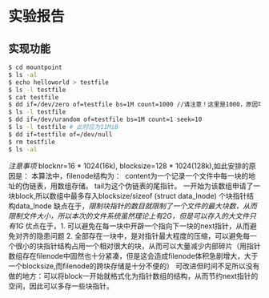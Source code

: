 # 实验报告

## 实现功能
```Bash
$ cd mountpoint
$ ls -al
$ echo helloworld > testfile
$ ls -l testfile
$ cat testfile 
$ dd if=/dev/zero of=testfile bs=1M count=1000 //请注意！这里是1000，原因可参见注意事项中斜体部分
$ ls -l testfile
$ dd if=/dev/urandom of=testfile bs=1M count=1 seek=10
$ ls -l testfile # 此时应为11MiB
$ dd if=testfile of=/dev/null 
$ rm testfile
$ ls -al
```
*注意事项*  blocknr=16 * 1024(16k),
          blocksize=128 * 1024(128k),如此安排的原因是：
          本算法中，filenode结构为：
          ![]()
          content为一个记录一个文件中每一块的地址的伪链表，用数组存储。
          tail为这个伪链表的尾指针。
          一开始为该数组申请了一块block,所以数组中最多存入blocksize/sizeof (struct data_lnode) 个块指针结构data_lnode
          缺点在于，*限制块指针的数目就限制了一个文件的最大块数，从而限制文件大小，所以本次的文件系统虽然理论上有2G，但是可以存入的大文件只有1G*
          优点在于，1. 可以避免在每一块中开辟一个指向下一块的next指针，从而避免对齐的隐患问题
                  2. 全部存在一块中，是对指针最大程度的压缩，可以避免每一个很小的块指针结构占用一个相对很大的块，从而可以大量减少内部碎片（用指针数组存在filenode中固然也十分紧凑，但是这会造成filenode体积急剧增大，大于一个blocksize,而filenode的跨块存储是十分不便的）
          可改进但时间不足所以没有做的地方：可以将block一开始就格式化为指针数组的结构，从而节约next指针的空间，因此可以多存一些块指针。
 


